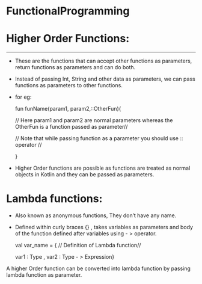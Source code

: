 # FunctionalProgramming
# Higher Order Functions:

---

- These are the functions that can accept other functions as parameters, return functions as parameters and can do both.
- Instead of passing Int, String and other data as parameters, we can pass functions as parameters to other functions.

- for eg:
    
    fun funName(param1, param2,::OtherFun){
    
    // Here param1 and param2 are normal parameters whereas the OtherFun is a function passed as parameter//
    
    // Note that while passing function as a parameter you should use :: operator //
    
    }
    

- Higher Order functions are possible as functions are treated as normal objects in Kotlin and they can be passed as parameters.

# Lambda functions:

- Also known as anonymous functions, They don’t have any name.
- Defined within curly braces {} , takes variables as parameters and body of the function defined after variables using - > operator.
    
    
    val var_name = { // Definition of Lambda function//
    
    var1 : Type , var2 : Type - > Expression}
    

A higher Order function can be converted into lambda function by passing lambda function as parameter.
